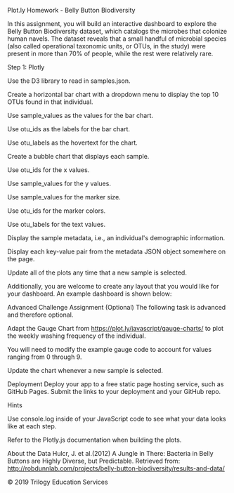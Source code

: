Plot.ly Homework - Belly Button Biodiversity

In this assignment, you will build an interactive dashboard to explore the Belly Button Biodiversity dataset, which catalogs the microbes that colonize human navels.
The dataset reveals that a small handful of microbial species (also called operational taxonomic units, or OTUs, in the study) were present in more than 70% of people, while the rest were relatively rare.

Step 1: Plotly


Use the D3 library to read in samples.json.


Create a horizontal bar chart with a dropdown menu to display the top 10 OTUs found in that individual.




Use sample_values as the values for the bar chart.


Use otu_ids as the labels for the bar chart.


Use otu_labels as the hovertext for the chart.




Create a bubble chart that displays each sample.



Use otu_ids for the x values.


Use sample_values for the y values.


Use sample_values for the marker size.


Use otu_ids for the marker colors.


Use otu_labels for the text values.





Display the sample metadata, i.e., an individual's demographic information.


Display each key-value pair from the metadata JSON object somewhere on the page.




Update all of the plots any time that a new sample is selected.

Additionally, you are welcome to create any layout that you would like for your dashboard. An example dashboard is shown below:


Advanced Challenge Assignment (Optional)
The following task is advanced and therefore optional.


Adapt the Gauge Chart from https://plot.ly/javascript/gauge-charts/ to plot the weekly washing frequency of the individual.


You will need to modify the example gauge code to account for values ranging from 0 through 9.


Update the chart whenever a new sample is selected.




Deployment
Deploy your app to a free static page hosting service, such as GitHub Pages. Submit the links to your deployment and your GitHub repo.

Hints


Use console.log inside of your JavaScript code to see what your data looks like at each step.


Refer to the Plotly.js documentation when building the plots.



About the Data
Hulcr, J. et al.(2012) A Jungle in There: Bacteria in Belly Buttons are Highly Diverse, but Predictable. Retrieved from: http://robdunnlab.com/projects/belly-button-biodiversity/results-and-data/

© 2019 Trilogy Education Services
